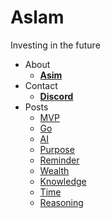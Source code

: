 # Aslam

Investing in the future

- About
  * [**Asim**](https://github.com/asim)
- Contact
  * [**Discord**](https://discord.gg/FjrMrxNehR)
- Posts
  * [MVP](https://aslam.com/mvp)
  * [Go](https://aslam.com/go)
  * [AI](https://aslam.com/ai)
  * [Purpose](https://aslam.com/purpose)
  * [Reminder](https://aslam.com/reminder)
  * [Wealth](https://aslam.com/wealth)
  * [Knowledge](https://aslam.com/knowledge)
  * [Time](https://aslam.com/time)
  * [Reasoning](https://aslam.com/reasoning)
